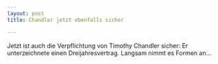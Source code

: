 ```yaml
---
layout: post
title: Chandler jetzt ebenfalls sicher

---
```


Jetzt ist auch die Verpflichtung von Timothy Chandler sicher: Er unterzeichnete einen Dreijahresvertrag. Langsam nimmt es Formen an...


